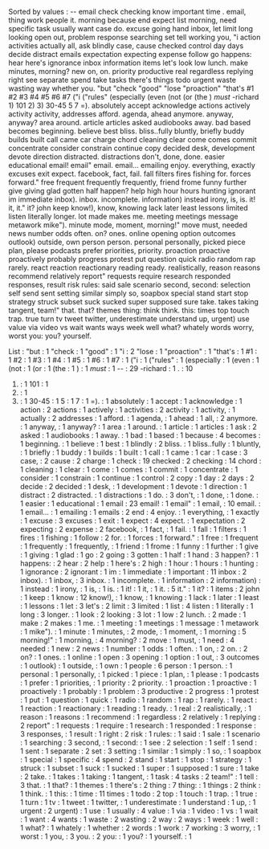 Sorted by values :
-- email check checking know important time . email, thing work people it. morning because end expect list morning, need specific task usually want case do. excuse going hand inbox, let limit long looking open out, problem response searching set tell working you, "i action activities actually all, ask blindly case, cause checked control day days decide distract emails expectation expecting expense follow go happens: hear here's ignorance inbox information items let's look low lunch. make minutes, morning? new on, on. priority productive real regardless replying right see separate spend take tasks there's things todo urgent waste wasting way whether you. "but "check "good" "lose "proaction" "that's #1 #2 #3 #4 #5 #6 #7 ("i ("rules" (especially (even (not (or (the ) *must* -richard 1) 101 2) 3) 30-45 5 7 =). absolutely accept acknowledge actions actively activity activity, addresses afford. agenda, ahead anymore. anyway, anyway? area around. article articles asked audiobooks away. bad based becomes beginning. believe best bliss. bliss..fully bluntly, briefly buddy builds built call came car charge chord cleaning clear come comes commit concentrate consider constrain continue copy decided desk, development devote direction distracted. distractions don't, done, done. easier educational email! email" email. email... emailing enjoy. everything, exactly excuses exit expect. facebook, fact, fail. fall filters fires fishing for. forces forward." free frequent frequently frequently, friend frome funny further give giving glad gotten half happen? help high hour hours hunting ignorant im immediate inbox). inbox. incomplete. information) instead irony, is, is. it! it, it." it? john keep know!), know, knowing lack later least lessons limited listen literally longer. lot made makes me. meeting meetings message metawork mike"). minute mode, moment, morning!" move must, needed news number odds often. on? ones. online opening option outcomes outlook) outside, own person person. personal personally, picked piece plan, please podcasts prefer priorities, priority. proaction proactive proactively probably progress protest put question quick radio random rap rarely. react reaction reactionary reading ready. realistically, reason reasons recommend relatively report" requests require research responded responses, result risk rules: said sale scenario second, second: selection self send sent setting similar simply so, soapbox special stand start stop strategy struck subset suck sucked super supposed sure take. takes taking tangent, team!" that. that? themes thing: think think. this: times top touch trap. true turn tv tweet twitter, underestimate understand up, urgent) use value via video vs wait wants ways week well what? whately words worry, worst you: you? yourself. 

List :
"but : 1
"check : 1
"good" : 1
"i : 2
"lose : 1
"proaction" : 1
"that's : 1
#1 : 1
#2 : 1
#3 : 1
#4 : 1
#5 : 1
#6 : 1
#7 : 1
("i : 1
("rules" : 1
(especially : 1
(even : 1
(not : 1
(or : 1
(the : 1
) : 1
*must* : 1
-- : 29
-richard : 1
. : 10
1) : 1
101 : 1
2) : 1
3) : 1
30-45 : 1
5 : 1
7 : 1
=). : 1
absolutely : 1
accept : 1
acknowledge : 1
action : 2
actions : 1
actively : 1
activities : 2
activity : 1
activity, : 1
actually : 2
addresses : 1
afford. : 1
agenda, : 1
ahead : 1
all, : 2
anymore. : 1
anyway, : 1
anyway? : 1
area : 1
around. : 1
article : 1
articles : 1
ask : 2
asked : 1
audiobooks : 1
away. : 1
bad : 1
based : 1
because : 4
becomes : 1
beginning. : 1
believe : 1
best : 1
blindly : 2
bliss. : 1
bliss..fully : 1
bluntly, : 1
briefly : 1
buddy : 1
builds : 1
built : 1
call : 1
came : 1
car : 1
case : 3
case, : 2
cause : 2
charge : 1
check : 19
checked : 2
checking : 14
chord : 1
cleaning : 1
clear : 1
come : 1
comes : 1
commit : 1
concentrate : 1
consider : 1
constrain : 1
continue : 1
control : 2
copy : 1
day : 2
days : 2
decide : 2
decided : 1
desk, : 1
development : 1
devote : 1
direction : 1
distract : 2
distracted. : 1
distractions : 1
do. : 3
don't, : 1
done, : 1
done. : 1
easier : 1
educational : 1
email : 23
email! : 1
email" : 1
email, : 10
email. : 1
email... : 1
emailing : 1
emails : 2
end : 4
enjoy. : 1
everything, : 1
exactly : 1
excuse : 3
excuses : 1
exit : 1
expect : 4
expect. : 1
expectation : 2
expecting : 2
expense : 2
facebook, : 1
fact, : 1
fail. : 1
fall : 1
filters : 1
fires : 1
fishing : 1
follow : 2
for. : 1
forces : 1
forward." : 1
free : 1
frequent : 1
frequently : 1
frequently, : 1
friend : 1
frome : 1
funny : 1
further : 1
give : 1
giving : 1
glad : 1
go : 2
going : 3
gotten : 1
half : 1
hand : 3
happen? : 1
happens: : 2
hear : 2
help : 1
here's : 2
high : 1
hour : 1
hours : 1
hunting : 1
ignorance : 2
ignorant : 1
im : 1
immediate : 1
important : 11
inbox : 2
inbox). : 1
inbox, : 3
inbox. : 1
incomplete. : 1
information : 2
information) : 1
instead : 1
irony, : 1
is, : 1
is. : 1
it! : 1
it, : 1
it. : 5
it." : 1
it? : 1
items : 2
john : 1
keep : 1
know : 12
know!), : 1
know, : 1
knowing : 1
lack : 1
later : 1
least : 1
lessons : 1
let : 3
let's : 2
limit : 3
limited : 1
list : 4
listen : 1
literally : 1
long : 3
longer. : 1
look : 2
looking : 3
lot : 1
low : 2
lunch. : 2
made : 1
make : 2
makes : 1
me. : 1
meeting : 1
meetings : 1
message : 1
metawork : 1
mike"). : 1
minute : 1
minutes, : 2
mode, : 1
moment, : 1
morning : 5
morning!" : 1
morning, : 4
morning? : 2
move : 1
must, : 1
need : 4
needed : 1
new : 2
news : 1
number : 1
odds : 1
often. : 1
on, : 2
on. : 2
on? : 1
ones. : 1
online : 1
open : 3
opening : 1
option : 1
out, : 3
outcomes : 1
outlook) : 1
outside, : 1
own : 1
people : 6
person : 1
person. : 1
personal : 1
personally, : 1
picked : 1
piece : 1
plan, : 1
please : 1
podcasts : 1
prefer : 1
priorities, : 1
priority : 2
priority. : 1
proaction : 1
proactive : 1
proactively : 1
probably : 1
problem : 3
productive : 2
progress : 1
protest : 1
put : 1
question : 1
quick : 1
radio : 1
random : 1
rap : 1
rarely. : 1
react : 1
reaction : 1
reactionary : 1
reading : 1
ready. : 1
real : 2
realistically, : 1
reason : 1
reasons : 1
recommend : 1
regardless : 2
relatively : 1
replying : 2
report" : 1
requests : 1
require : 1
research : 1
responded : 1
response : 3
responses, : 1
result : 1
right : 2
risk : 1
rules: : 1
said : 1
sale : 1
scenario : 1
searching : 3
second, : 1
second: : 1
see : 2
selection : 1
self : 1
send : 1
sent : 1
separate : 2
set : 3
setting : 1
similar : 1
simply : 1
so, : 1
soapbox : 1
special : 1
specific : 4
spend : 2
stand : 1
start : 1
stop : 1
strategy : 1
struck : 1
subset : 1
suck : 1
sucked : 1
super : 1
supposed : 1
sure : 1
take : 2
take. : 1
takes : 1
taking : 1
tangent, : 1
task : 4
tasks : 2
team!" : 1
tell : 3
that. : 1
that? : 1
themes : 1
there's : 2
thing : 7
thing: : 1
things : 2
think : 1
think. : 1
this: : 1
time : 11
times : 1
todo : 2
top : 1
touch : 1
trap. : 1
true : 1
turn : 1
tv : 1
tweet : 1
twitter, : 1
underestimate : 1
understand : 1
up, : 1
urgent : 2
urgent) : 1
use : 1
usually : 4
value : 1
via : 1
video : 1
vs : 1
wait : 1
want : 4
wants : 1
waste : 2
wasting : 2
way : 2
ways : 1
week : 1
well : 1
what? : 1
whately : 1
whether : 2
words : 1
work : 7
working : 3
worry, : 1
worst : 1
you, : 3
you. : 2
you: : 1
you? : 1
yourself. : 1
